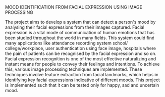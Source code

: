 MOOD IDENTIFICATION FROM FACIAL EXPRESSION USING IMAGE PROCESSING

The project aims to develop a system that can detect a person's mood by analysing their facial expressions from their images captured. Facial expression is a vital mode of communication of human emotions that has been studied throughout the world in many fields. This system could find many applications like attendance recording system school/ college/workplace, user authentication using face image, hospitals where the pain of patients can be recognised by the facial expression and so on.  Facial expression recognition is one of the most effective naturalizing and instant means for people to convey their feelings and intentions. To achieve this, various image processing techniques are implemented. These techniques involve feature extraction from facial landmarks, which helps in identifying key facial expressions indicative of different moods. This project is implemented such that it can be tested only for happy, sad and uncertain mood.
